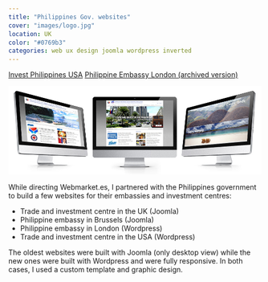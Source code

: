 ```yaml
---
title: "Philippines Gov. websites"
cover: "images/logo.jpg"
location: UK
color: "#0769b3"
categories: web ux design joomla wordpress inverted
---
```


<p class="align-center">
<a class="btn" href="http://investphilippines.org/siliconvalley/" target="_blank">Invest Philippines USA</a>
<a class="btn" href="http://philembassy.herokuapp.com/" target="_blank">Philippine Embassy London (archived version)</a>
</p>

![](./images/1.jpg)

While directing Webmarket.es, I partnered with the Philippines government to build a few websites for their embassies and investment centres:

* Trade and investment centre in the UK (Joomla)
* Philippine embassy in Brussels (Joomla)
* Philippine embassy in London (Wordpress)
* Trade and investment centre in the USA (Wordpress)

The oldest websites were built with Joomla (only desktop view) while the new ones were built with Wordpress and were fully responsive. In both cases, I used a custom template and graphic design.
